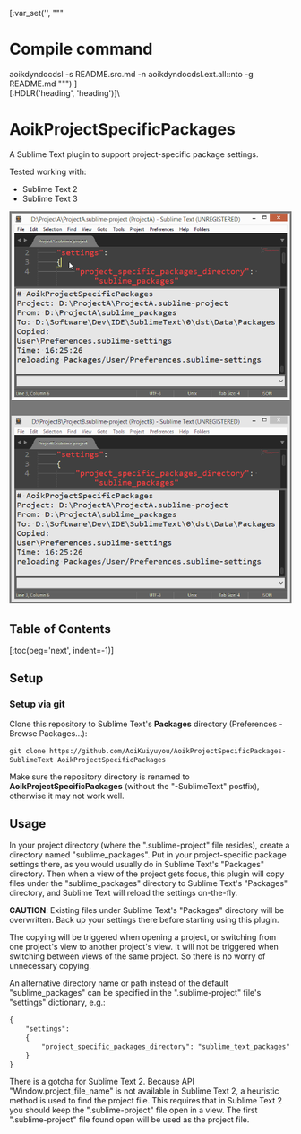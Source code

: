 [:var_set('', """
# Compile command
aoikdyndocdsl -s README.src.md -n aoikdyndocdsl.ext.all::nto -g README.md
""")
]\
[:HDLR('heading', 'heading')]\
# AoikProjectSpecificPackages
A Sublime Text plugin to support project-specific package settings.

Tested working with:
- Sublime Text 2
- Sublime Text 3

![Image](/screencast.gif)

## Table of Contents
[:toc(beg='next', indent=-1)]

## Setup

### Setup via git
Clone this repository to Sublime Text's **Packages** directory (Preferences - Browse Packages...):
```
git clone https://github.com/AoiKuiyuyou/AoikProjectSpecificPackages-SublimeText AoikProjectSpecificPackages
```

Make sure the repository directory is renamed to **AoikProjectSpecificPackages**
(without the "-SublimeText" postfix), otherwise it may not work well.

## Usage
In your project directory (where the ".sublime-project" file resides), create
a directory named "sublime_packages". Put in your project-specific package
settings there, as you would usually do in Sublime Text's "Packages" directory.
Then when a view of the project gets focus, this plugin will copy files under
the "sublime_packages" directory to Sublime Text's "Packages" directory, and
Sublime Text will reload the settings on-the-fly.

**CAUTION**: Existing files under Sublime Text's "Packages" directory will be
overwritten. Back up your settings there before starting using this plugin.

The copying will be triggered when opening a project, or switching from one
project's view to another project's view. It will not be triggered when
switching between views of the same project. So there is no worry of
unnecessary copying.

An alternative directory name or path instead of the default "sublime_packages"
can be specified in the ".sublime-project" file's "settings" dictionary, e.g.:
```
{
    "settings":
    {
        "project_specific_packages_directory": "sublime_text_packages"
    }
}

```

There is a gotcha for Sublime Text 2. Because API "Window.project_file_name" is
not available in Sublime Text 2, a heuristic method is used to find the
project file. This requires that in Sublime Text 2 you should keep the
".sublime-project" file open in a view. The first ".sublime-project" file found
open will be used as the project file.
